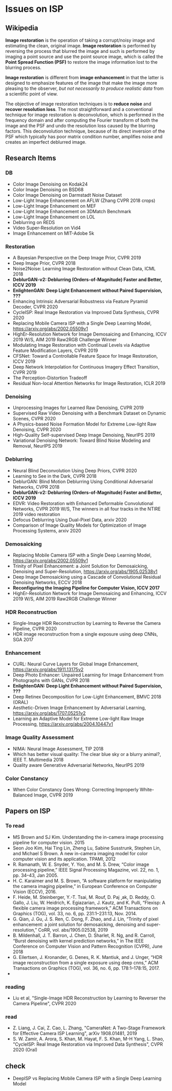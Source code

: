 # Issues on ISP

## Wikipedia

**Image restoration** is the operation of taking a corrupt/noisy image and estimating the clean, original image.
**Image restoration** is performed by reversing the process that blurred the image and such is performed by imaging a point source and use the point source image, which is called the **Point Spread Function (PSF)** to restore the image information lost to the blurring process.

**Image restoration** is different from **image enhancement** in that the latter is designed to emphasize features of the image that make the image more pleasing to the observer, *but not necessarily to produce realistic data* from a scientific point of view.

The objective of image restoration techniques is to **reduce noise** and **recover resolution loss**.
The most straightforward and a conventional technique for image restoration is deconvolution, which is performed in the frequency domain and after computing the Fourier transform of both the image and the PSF and undo the resolution loss caused by the blurring factors.
This deconvolution technique, because of its direct inversion of the PSF which typically has poor matrix condition number, amplifies noise and creates an imperfect deblurred image.


## Research Items

### DB

* Color Image Denoising on Kodak24
* Color Image Denoising on BSD68
* Color Image Denoising on Darmstadt Noise Dataset
* Low-Light Image Enhancement on AFLW (Zhang CVPR 2018 crops)
* Low-Light Image Enhancement on MEF
* Low-Light Image Enhancement on 3DMatch Benchmark
* Low-Light Image Enhancement on LOL
* Deblurring on REDS
* Video Super-Resolution on Vid4
* Image Enhancement on MIT-Adobe 5k


### Restoration

* A Bayesian Perspective on the Deep Image Prior, CVPR 2019
* Deep Image Prior, CVPR 2018
* Noise2Noise: Learning Image Restoration without Clean Data, ICML 2018
* **DeblurGAN-v2: Deblurring (Orders-of-Magnitude) Faster and Better, ICCV 2019**
* **EnlightenGAN: Deep Light Enhancement without Paired Supervision, ???**
* Enhancing Intrinsic Adversarial Robustness via Feature Pyramid Decoder, CVPR 2020
* CycleISP: Real Image Restoration via Improved Data Synthesis, CVPR 2020
* Replacing Mobile Camera ISP with a Single Deep Learning Model, https://arxiv.org/abs/2002.05509v1
* HighEr-Resolution Network for Image Demosaicing and Enhancing, ICCV 2019 W/S, AIM 2019 Raw2RGB Challenge Winner
* Modulating Image Restoration with Continual Levels via Adaptive Feature Modification Layers, CVPR 2019
* CFSNet: Toward a Controllable Feature Space for Image Restoration, ICCV 2019
* Deep Network Interpolation for Continuous Imagery Effect Transition, CVPR 2019
* The Perception-Distortion Tradeoff
* Residual Non-local Attention Networks for Image Restoration, ICLR 2019


### Denoising

* Unprocessing Images for Learned Raw Denoising, CVPR 2019
* Supervised Raw Video Denoising with a Benchmark Dataset on Dynamic Scenes, CVPR 2020
* A Physics-based Noise Formation Model for Extreme Low-light Raw Denoising, CVPR 2020
* High-Quality Self-supervised Deep Image Denoising, NeurIPS 2019
* Variational Denoising Network: Toward Blind Noise Modeling and Removal, NeurIPS 2019

### Deblurring

* Neural Blind Deconvolution Using Deep Priors, CVPR 2020
* Learning to See in the Dark, CVPR 2018
* DeblurGAN: Blind Motion Deblurring Using Conditional Adversarial Networks, CVPR 2018
* **DeblurGAN-v2: Deblurring (Orders-of-Magnitude) Faster and Better, ICCV 2019**
* EDVR: Video Restoration with Enhanced Deformable Convolutional Networks, CVPR 2019 W/S, The winners in all four tracks in the NTIRE 2019 video restoration
* Defocus Deblurring Using Dual-Pixel Data, arxiv 2020
* Comparison of Image Quality Models for Optimization of Image Processing Systems, arxiv 2020

### Demosaicking

* Replacing Mobile Camera ISP with a Single Deep Learning Model, https://arxiv.org/abs/2002.05509v1
* Trinity of Pixel Enhancement: a Joint Solution for Demosaicking, Denoising and Super-Resolution, https://arxiv.org/abs/1905.02538v1
* Deep Image Demosaicking using a Cascade of Convolutional Residual Denoising Networks, ECCV 2018
* **Reconfiguring the Imaging Pipeline for Computer Vision, ICCV 2017**
* HighEr-Resolution Network for Image Demosaicing and Enhancing, ICCV 2019 W/S, AIM 2019 Raw2RGB Challenge Winner

### HDR Reconstruction

* Single-Image HDR Reconstruction by Learning to Reverse the Camera Pipeline, CVPR 2020
* HDR image reconstruction from a single exposure using deep CNNs, SGA 2017

### Enhancement

* CURL: Neural Curve Layers for Global Image Enhancement, https://arxiv.org/abs/1911.13175v2
* Deep Photo Enhancer: Unpaired Learning for Image Enhancement from Photographs with GANs, CVPR 2018
* **EnlightenGAN: Deep Light Enhancement without Paired Supervision, ???**
* Deep Retinex Decomposition for Low-Light Enhancement, BMVC 2018 (ORAL)
* Aesthetic-Driven Image Enhancement by Adversarial Learning, https://arxiv.org/abs/1707.05251v2
* Learning an Adaptive Model for Extreme Low-light Raw Image Processing, https://arxiv.org/abs/2004.10447v1

### Image Quality Assessment

* NIMA: Neural Image Assessment, TIP 2018
* Which has better visual quality: The clear blue sky or a blurry animal?, IEEE T. Multimedia 2018
* Quality aware Generative Adversarial Networks, NeurIPS 2019

### Color Constancy

* When Color Constancy Goes Wrong: Correcting Improperly White-Balanced Image, CVPR 2019


## Papers on ISP

### To read

* MS Brown and SJ Kim. Understanding the in-camera image processing pipeline for computer vision. 2015 
* Seon Joo Kim, Hai Ting Lin, Zheng Lu, Sabine Susstrunk, Stephen Lin, and Michael S Brown. A new in-camera imaging model for color computer vision and its application. TPAMI, 2012
* R. Ramanath, W. E. Snyder, Y. Yoo, and M. S. Drew, “Color image processing pipeline,” IEEE Signal Processing Magazine, vol. 22, no. 1, pp. 34–43, Jan 2005.
* H. C. Karaimer and M. S. Brown, “A software platform for manipulating the camera imaging pipeline,” in European Conference on Computer Vision (ECCV), 2016.
* F. Heide, M. Steinberger, Y.-T. Tsai, M. Rouf, D. Paj ˛ak, D. Reddy, O. Gallo, J. Liu, W. Heidrich, K. Egiazarian, J. Kautz, and K. Pulli, “Flexisp: A flexible camera image processing framework,” ACM Transactions on Graphics (TOG), vol. 33, no. 6, pp. 231:1–231:13, Nov. 2014.
* G. Qian, J. Gu, J. S. Ren, C. Dong, F. Zhao, and J. Lin, “Trinity of pixel enhancement: a joint solution for demosaicking, denoising and super-resolution,” CoRR, vol. abs/1905.02538, 2019
* B. Mildenhall, J. T. Barron, J. Chen, D. Sharlet, R. Ng, and R. Carroll, “Burst denoising with kernel prediction networks,” in The IEEE Conference on Computer Vision and Pattern Recognition (CVPR), June 2018 
* G. Eilertsen, J. Kronander, G. Denes, R. K. Mantiuk, and J. Unger, “HDR image reconstruction from a single exposure using deep cnns,” ACM Transactions on Graphics (TOG), vol. 36, no. 6, pp. 178:1–178:15, 2017. 
* 

### reading
* Liu et al, "Single-Image HDR Reconstruction by Learning to Reverser the Camera Pipeline", CVPR 2020

### read
* Z. Liang, J. Cai, Z. Cao, L. Zhang, "CameraNet: A Two-Stage Framework for Effective Camera ISP Learning", arXiv 1908.01481, 2019
* S. W. Zamir, A. Arora, S. Khan, M. Hayat, F. S. Khan, M-H Yang, L. Shao, "CycleISP: Real Image Restoration via Improved Data Synthesis", CVPR 2020 (Oral)

## check
* DeepISP vs Replacing Mobile Camera ISP with a Single Deep Learning Model
